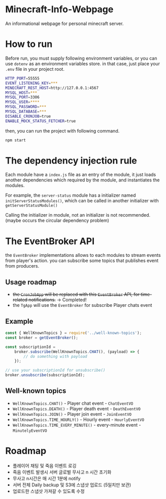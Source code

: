 # Minecraft-Info-Webpage
An informational webpage for personal minecraft server.

# How to run
Before run, you must supply following environment variables, or you can use `dotenv` as an environment variables store. in that case, just place your `.env` file in your project root.
```bash
HTTP_PORT=55555
EVENT_LISTENING_KEY=***
MINECRAFT_REST_HOST=http://127.0.0.1:4567
MYSQL_HOST=***
MYSQL_PORT=3306
MYSQL_USER=****
MYSQL_PASSWORD=***
MYSQL_DATABASE=***
DISABLE_CRONJOB=true
ENABLE_MOCK_STATUS_FETCHER=true
```
then, you can run the project with following command.
```bash
npm start 
```

# The dependency injection rule
Each module have a `index.js` file as an entry of the module, it just loads another dependencies which required by the module, and instantiates the modules.


For example, the `server-status` module has a initializer named `initServerStatusModules()`, which can be called in another initializer with `getServerStatusModule()`


Calling the initializer in module, not an initializer is not recommended. (maybe occurs the circular dependency problem)

# The EventBroker API
the `EventBroker` implementations allows to each modules to stream events from player's action. you can subscribe some topics that publishes event from producers.

## Usage roadmap
- ~~the `CronJobApp` will be replaced with this `EventBroker` API, for time-related notifications.~~   -> Completed!
- the `TgApp` will use the `EventBroker` for subscribe Player chats event

## Example
```javascript
const { WellKnownTopics } = require('../well-known-topics');
const broker = getEventBroker();

const subscriptionId =
	broker.subscribe(WellKnownTopics.CHAT(), (payload) => {
		// do something with payload
	});

// use your subscriptionId for unsubscribe()
broker.unsubscribe(subscriptionId);
```

## Well-known topics
- `WellKnownTopics.CHAT()` - Player chat event - `ChatEventVO`
- `WellKnownTopics.DEATH()` - Player death event - `DeathEventVO`
- `WellKnownTopics.JOIN()` - Player join event - `JoinEventVO` 
- `WellKnownTopics.TIME_HOURLY()` - Hourly event - `HourlyEventVO` 
- `WellKnownTopics.TIME_EVERY_MINUTE()` - every-minute event - `MinutelyEventVO` 

# Roadmap
- 플레이어 채팅 및 죽음 이벤트 로깅
- 죽음 이벤트 발생시 서버 글로벌 무사고 n 시간 초기화 
- 무사고 n시간은 매 시간 1분에 notify
- 서버 전체 Daily backup 및 S3에 스냅샷 업로드 (5일치만 보관)
- 업로드한 스냅샷 가져갈 수 있도록 수정
